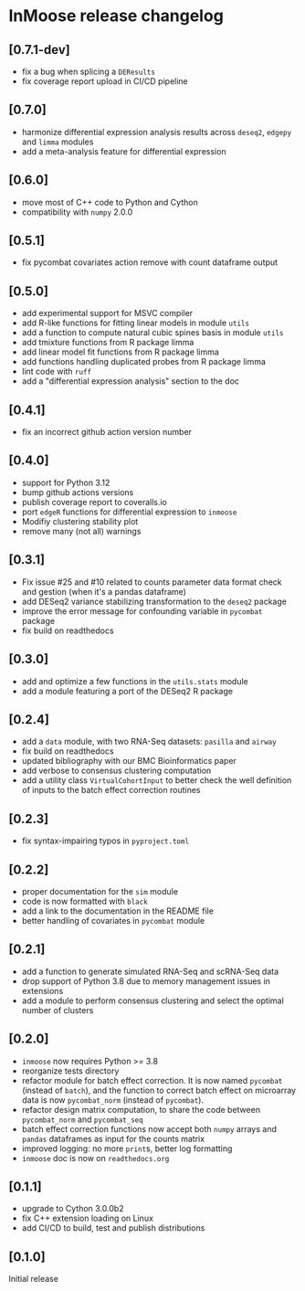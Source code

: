 # InMoose release changelog

## [0.7.1-dev]

- fix a bug when splicing a `DEResults`
- fix coverage report upload in CI/CD pipeline

## [0.7.0]

- harmonize differential expression analysis results across `deseq2`, `edgepy`
  and `limma` modules
- add a meta-analysis feature for differential expression

## [0.6.0]

- move most of C++ code to Python and Cython
- compatibility with `numpy` 2.0.0

## [0.5.1]

- fix pycombat covariates action remove with count dataframe output

## [0.5.0]

- add experimental support for MSVC compiler
- add R-like functions for fitting linear models in module `utils`
- add a function to compute natural cubic spines basis in module `utils`
- add tmixture functions from R package limma
- add linear model fit functions from R package limma
- add functions handling duplicated probes from R package limma
- lint code with `ruff`
- add a "differential expression analysis" section to the doc

## [0.4.1]

- fix an incorrect github action version number

## [0.4.0]

- support for Python 3.12
- bump github actions versions
- publish coverage report to coveralls.io
- port `edgeR` functions for differential expression to `inmoose`
- Modifiy clustering stability plot
- remove many (not all) warnings

## [0.3.1]

- Fix issue #25 and #10 related to counts parameter data format check and gestion (when it's a pandas dataframe)
- add DESeq2 variance stabilizing transformation to the `deseq2` package
- improve the error message for confounding variable in `pycombat` package
- fix build on readthedocs

## [0.3.0]

- add and optimize a few functions in the `utils.stats` module
- add a module featuring a port of the DESeq2 R package

## [0.2.4]

- add a `data` module, with two RNA-Seq datasets: `pasilla` and `airway`
- fix build on readthedocs
- updated bibliography with our BMC Bioinformatics paper
- add verbose to consensus clustering computation
- add a utility class `VirtualCohortInput` to better check the well definition
  of inputs to the batch effect correction routines

## [0.2.3]

- fix syntax-impairing typos in `pyproject.toml`

## [0.2.2]

- proper documentation for the `sim` module
- code is now formatted with `black`
- add a link to the documentation in the README file
- better handling of covariates in `pycombat` module

## [0.2.1]

- add a function to generate simulated RNA-Seq and scRNA-Seq data
- drop support of Python 3.8 due to memory management issues in extensions
- add a module to perform consensus clustering and select the optimal number of
  clusters

## [0.2.0]

- `inmoose` now requires Python >= 3.8
- reorganize tests directory
- refactor module for batch effect correction. It is now named `pycombat`
  (instead of `batch`), and the function to correct batch effect on microarray
  data is now `pycombat_norm` (instead of `pycombat`).
- refactor design matrix computation, to share the code between `pycombat_norm`
  and `pycombat_seq`
- batch effect correction functions now accept both `numpy` arrays and `pandas`
  dataframes as input for the counts matrix
- improved logging: no more `print`s, better log formatting
- `inmoose` doc is now on `readthedocs.org`

## [0.1.1]

- upgrade to Cython 3.0.0b2
- fix C++ extension loading on Linux
- add CI/CD to build, test and publish distributions

## [0.1.0]

Initial release

